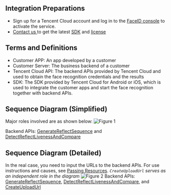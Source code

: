 
## Integration Preparations
- Sign up for a Tencent Cloud account and log in to the [FaceID console](https://console.intl.cloud.tencent.com/faceid) to activate the service. 
- [Contact us ](https://www.tencentcloud.com/document/product/1061/52144) to get the latest [SDK](https://console.intl.cloud.tencent.com/faceid) and [license](https://console.intl.cloud.tencent.com/faceid) 


## Terms and Definitions

- Customer APP: An app developed by a customer
- Customer Server: The business backend of a customer
- Tencent Cloud API: The backend APIs provided by Tencent Cloud and used to obtain the face recognition credentials and the results
- SDK: The SDK provided by Tencent Cloud for Android or iOS, which is used to integrate the customer apps and start the face recognition together with backend APIs.

## Sequence Diagram (Simplified)

Major roles involved are as shown below:
![Figure 1](https://qcloudimg.tencent-cloud.cn/raw/f963c590fc88067f81da0b7ca3df50f8.png)

Backend APIs: [GenerateReflectSequence](https://www.tencentcloud.com/document/product/1061/47646) and [DetectReflectLivenessAndCompare](https://intl.cloud.tencent.com/document/product/1061/44246)
## Sequence Diagram (Detailed)

In the real case, you need to input the URLs to the backend APIs. For use instructions and causes, see [Passing Resources](https://intl.cloud.tencent.com/document/product/1061/46849).
*`CreateUploadUrl` serves as an independent role in the diagram*
![Figure 2](https://qcloudimg.tencent-cloud.cn/raw/491abd12442624139fef0b39959a6745.png)
Backend APIs: [GenerateReflectSequence](https://www.tencentcloud.com/zh/document/product/1061/47646), [DetectReflectLivenessAndCompare](https://intl.cloud.tencent.com/zh/document/product/1061/44246), and [CreateUploadUrl](https://www.tencentcloud.com/document/product/1061/47648)
